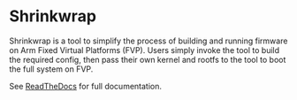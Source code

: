 # Shrinkwrap

Shrinkwrap is a tool to simplify the process of building and running firmware on
Arm Fixed Virtual Platforms (FVP). Users simply invoke the tool to build the
required config, then pass their own kernel and rootfs to the tool to boot the
full system on FVP.

See [ReadTheDocs](http://shrinkwrap.rtd.oss.arm.com/en/latest/index.html) for full documentation.
